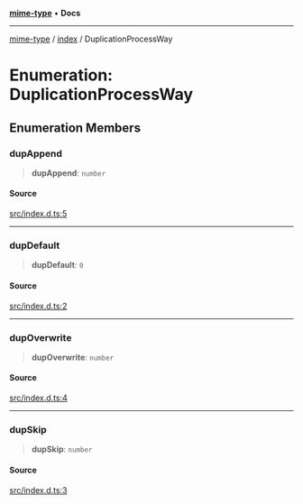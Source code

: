[**mime-type**](../../README.md) • **Docs**

***

[mime-type](../../modules.md) / [index](../README.md) / DuplicationProcessWay

# Enumeration: DuplicationProcessWay

## Enumeration Members

### dupAppend

> **dupAppend**: `number`

#### Source

[src/index.d.ts:5](https://github.com/snowyu/mime-type.js/blob/1c1aa7c4e9a1df1facf3e42a5246849918661de9/src/index.d.ts#L5)

***

### dupDefault

> **dupDefault**: `0`

#### Source

[src/index.d.ts:2](https://github.com/snowyu/mime-type.js/blob/1c1aa7c4e9a1df1facf3e42a5246849918661de9/src/index.d.ts#L2)

***

### dupOverwrite

> **dupOverwrite**: `number`

#### Source

[src/index.d.ts:4](https://github.com/snowyu/mime-type.js/blob/1c1aa7c4e9a1df1facf3e42a5246849918661de9/src/index.d.ts#L4)

***

### dupSkip

> **dupSkip**: `number`

#### Source

[src/index.d.ts:3](https://github.com/snowyu/mime-type.js/blob/1c1aa7c4e9a1df1facf3e42a5246849918661de9/src/index.d.ts#L3)
